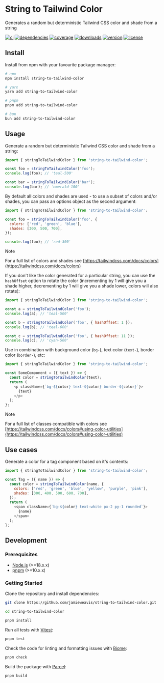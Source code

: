 # String to Tailwind Color

Generates a random but deterministic Tailwind CSS color and shade from a string

[![ci](https://github.com/jamieweavis/string-to-tailwind-color/workflows/ci/badge.svg)](https://github.com/jamieweavis/string-to-tailwind-color/actions)
[![dependencies](https://img.shields.io/badge/dependencies-0-green)](https://npmjs.com/package/string-to-tailwind-color)
[![coverage](https://img.shields.io/badge/coverage-100%25-green)](https://npmjs.com/package/string-to-tailwind-color)
[![downloads](https://img.shields.io/npm/dt/string-to-tailwind-color.svg)](https://npmjs.com/package/string-to-tailwind-color)
[![version](https://img.shields.io/npm/v/string-to-tailwind-color.svg)](https://github.com/jamieweavis/string-to-tailwind-color/releases)
[![license](https://img.shields.io/badge/license-MIT-blue.svg)](https://github.com/jamieweavis/string-to-tailwind-color/blob/main/LICENSE)

## Install

Install from npm with your favourite package manager:

```sh
# npm
npm install string-to-tailwind-color

# yarn
yarn add string-to-tailwind-color

# pnpm
pnpm add string-to-tailwind-color

# bun
bun add string-to-tailwind-color
```

## Usage

Generate a random but deterministic Tailwind CSS color and shade from a string:

```javascript
import { stringToTailwindColor } from 'string-to-tailwind-color';

const foo = stringToTailwindColor('foo');
console.log(foo); // 'teal-500'

const bar = stringToTailwindColor('bar');
console.log(bar); // 'emerald-100'
```

By default all colors and shades are used - to use a subset of colors and/or shades, you can pass an options object as the second argument:

```javascript
import { stringToTailwindColor } from 'string-to-tailwind-color';

const foo = stringToTailwindColor('foo', {
  colors: ['red', 'green', 'blue'],
  shades: [300, 500, 700],
});

console.log(foo); // 'red-300'
```

> [!NOTE]
> For a full list of colors and shades see [https://tailwindcss.com/docs/colors](https://tailwindcss.com/docs/colors)


If you don't like the color generated for a particular string, you can use the `hashOffset` option to rotate the color (incrementing by 1 will give you a shade higher, decrementing by 1 will give you a shade lower, colors will also rotate):

```javascript
import { stringToTailwindColor } from 'string-to-tailwind-color';

const a = stringToTailwindColor('foo');
console.log(a); // 'teal-500'

const b = stringToTailwindColor('foo', { hashOffset: 1 });
console.log(b); // 'teal-600'

const c = stringToTailwindColor('foo', { hashOffset: 11 });
console.log(c); // 'cyan-500'
```

Use in combination with background color (`bg-`), text color (`text-`), border color (`border-`), etc:

```javascript
import { stringToTailwindColor } from 'string-to-tailwind-color';

const SomeComponent = ({ text }) => {
  const color = stringToTailwindColor(text);
  return (
    <p className={`bg-${color} text-${color} border-${color}`}>
      {text}
    </p>
  );
};
```

> [!NOTE]
> For a full list of classes compatible with colors see [https://tailwindcss.com/docs/colors#using-color-utilities](https://tailwindcss.com/docs/colors#using-color-utilities)

## Use cases

Generate a color for a tag component based on it's contents:

```javascript
import { stringToTailwindColor } from 'string-to-tailwind-color';

const Tag = ({ name }) => {
  const color = stringToTailwindColor(name, {
    colors: ['red', 'green', 'blue', 'yellow', 'purple', 'pink'],
    shades: [300, 400, 500, 600, 700],
  });
  return (
    <span className={`bg-${color} text-white px-2 py-1 rounded`}>
      {name}
    </span>
  );
};
```


## Development

### Prerequisites

- [Node.js](https://github.com/nodejs/node) (>=18.x.x)
- [pnpm](https://github.com/pnpm/pnpm) (>=10.x.x)

### Getting Started

Clone the repository and install dependencies:

```sh
git clone https://github.com/jamieweavis/string-to-tailwind-color.git

cd string-to-tailwind-color

pnpm install
```

Run all tests with [Vitest](https://github.com/vitest-dev/vitest):

```sh
pnpm test
```

Check the code for linting and formatting issues with [Biome](https://github.com/biomejs/biome):

```sh
pnpm check
```

Build the package with [Parcel](https://github.com/parcel-bundler/parcel):

```sh
pnpm build
```

